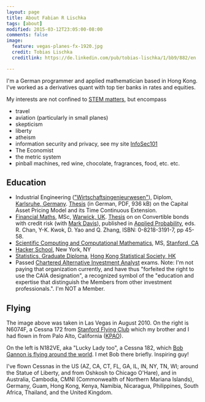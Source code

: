 ```yaml
---
layout: page
title: About Fabian R Lischka
tags: [about]
modified: 2015-03-12T23:05:00-08:00
comments: false
image:
  feature: vegas-planes-fx-1920.jpg
  credit: Tobias Lischka
  creditlink: https://de.linkedin.com/pub/tobias-lischka/1/bb9/882/en

---
```



I'm a German programmer and applied mathematician based in Hong Kong. I've worked as a derivatives quant with top tier banks in rates and equities.

My interests are not confined to [STEM matters](https://en.wikipedia.org/wiki/STEM_fields), but encompass

* travel
* aviation (particularly in small planes)
* skepticism
* liberty
* atheism
* information security and privacy, see my site [InfoSec101](https://fabianlischka.github.io/InfoSec101)
* The Economist
* the metric system
* pinball machines, red wine, chocolate, fragrances, food, etc. etc.

## Education

* Industrial Engineering (["Wirtschaftsingenieurwesen"](http://www.kit.edu/downloads/Sonstige/Wiin_UnD.pdf)), Diplom, [Karlsruhe, Germany](http://www.kit.edu). [Thesis](http://www.fabian-lischka.de/CAPM.pdf) (in German, PDF, 936 kB) on the Capital Asset Pricing Model and its Time Continuous Extension.
* [Financial Maths](http://www.wbs.ac.uk/courses/postgraduate/financial-mathematics/), MSc, [Warwick, UK](https://www.warwick.ac.uk). [Thesis](http://www.defaultrisk.com/pp_price_20.htm) on on Convertible bonds with credit risk (with [Mark Davis](http://www.imperial.ac.uk/people/mark.davis)), published in [Applied Probability](http://www.ams.org/bookstore?s3=0-8218-3191-7&quicksearch.x=0&quicksearch.y=0&subject=genint&pg1=&s1=&op1=ADJ&co1=AND&pg2=&s2=&op2=ADJ&co2=AND&op3=ADJ&co3=AND&pg3=ALLF&fn=100&d=BOOK&p=1&u=&r=0&l=100&f=S), eds. R. Chan, Y-K. Kwok, D. Yao and Q. Zhang, ISBN: 0-8218-3191-7, pp 45-58.
* [Scientific Computing and Computational Mathematics](http://icme.stanford.edu), MS, [Stanford, CA](https://www.stanford.edu)
* [Hacker School](https://www.hackerschool.com), New York, NY
* [Statistics, Graduate Diploma](http://www.hkss.org.hk/Exam/Exam.htm), [Hong Kong Statistical Society, HK](http://www.hkss.org.hk)
* Passed [Chartered Alternative Investment Analyst](https://www.caia.org) exams. Note: I'm not paying that organization currently, and have thus "forfeited the right to use the CAIA designation", a recognized symbol of the "education and expertise that distinguish the Members from other investment professionals.". I'm NOT a Member. 

## Flying 

The image above was taken in Las Vegas in August 2010. On the right is N6074F, a Cessna 172 from [Stanford Flying Club](http://flystanford.com) which my brother and I had flown in from Palo Alto, California ([KPAO](http://www.airnav.com/airport/KPAO)).

On the left is N182VE, aka "Lucky Lady too", a Cessna 182, which [Bob Gannon is flying around the world](http://www.worldflyingadventure.com/home.htm). I met Bob there briefly. Inspiring guy!

I've flown Cessnas in the US (AZ, CA, CT, FL, GA, IL, IN, NY, TN, WI; around the Statue of Liberty, and from Oshkosh to Chicago O'Hare), and in Australia, Cambodia, CMNI (Commonwealth of Northern Mariana Islands), Germany, Guam, Hong Kong, Kenya, Namibia, Nicaragua, Philippines, South Africa, Thailand, and the United Kingdom. 